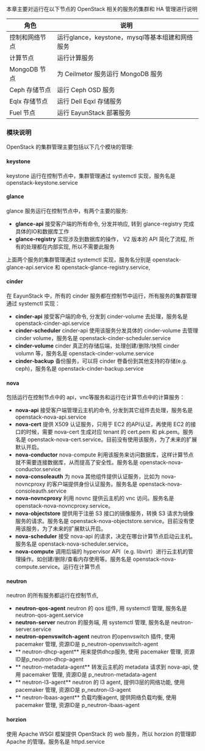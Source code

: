 本章主要对运行在以下节点的 OpenStack 相关的服务的集群和 HA 管理进行说明

| 角色 | 说明 |
| ---- | ---- |
| 控制和网络节点 | 运行glance，keystone，mysql等基本组建和网络服务 |
| 计算节点 | 运行计算服务 |
| MongoDB 节点 | 为 Ceilmetor 服务运行 MongoDB 服务 |
| Ceph 存储节点 | 运行 Ceph OSD 服务 |
| Eqlx 存储节点 | 运行 Dell Eqxl 存储服务 |
| Fuel 节点 | 运行 EayunStack 部署服务 |

### 模块说明

OpenStack 的集群管理主要包括以下几个模块的管理:

#### keystone

keystone 运行在控制节点中，集群管理通过 systemctl 实现，服务名是 openstack-keystone.service

#### glance

glance 服务运行在控制节点中，有两个主要的服务:

* **glance-api** 接受客户端的所有命令, 分发并响应, 转到 glance-registry 完成具体的IO和数据库工作
* **glance-registry** 实现涉及到数据库的操作， V2 版本的 API 简化了流程, 所有的处理都在内部实现, 所以不需要此服务

上面两个服务的集群管理通过 systemctl 实现，服务名分别是 openstack-glance-api.service 和 openstack-glance-registry.service,

#### cinder

在 EayunStack 中，所有的 cinder 服务都在控制节中运行，所有服务的集群管理通过 systemctl 实现：

* **cinder-api** 接受客户端的命令, 分发到 cinder-volume 去处理，服务名是 openstack-cinder-api.service
* **cinder-scheduler** cinder-api 使用该服务分发具体的 cinder-volume 去管理 cinder volume，服务名是 openstack-cinder-scheduler.service
* **cinder-volume** cinder 真正的存储后端，处理创建/删除/快照 cinder volumn 等，服务名是 openstack-cinder-volume.service
* **cinder-backup** 备份服务，可以将 cinder 卷备份到其他支持的存储(e.g. ceph)，服务名是 openstack-cinder-backup.service

#### nova

包括运行在控制节点中的 api，vnc等服务和运行在计算节点中的计算服务：

* **nova-api** 接受客户端管理云主机的命令, 分发到其它组件去处理，服务名是 openstack-nova-api.service
* **nova-cert** 提供 X509 认证服务，只用于 EC2 的API认证，再使用 EC2 的接口的时候，需要 nova-cert 生成对应 tenant 的 cert.pem 和 pk.pem。服务名是 openstack-nova-cert.service。目前没有使用该服务，为了未来的扩展默认开启。
* **nova-conductor** nova-compute 利用该服务来访问数据库，这样计算节点就不需要连接数据库，从而提高了安全性。服务名是 openstack-nova-conductor.service
* **nova-consoleauth** 为 nova 其他组件提供认证服务，比如为 nova-novncproxy 的客户端提供身份认证服务。服务名是 openstack-nova-consoleauth.service
* **nova-novncproxy** 利用 novnc 提供云主机的 vnc 访问。服务名是 openstack-nova-novncproxy.service。
* **nova-objectstore** 提供用于注册 S3 接口的镜像服务，转换 S3 请求为镜像服务的请求。服务名是 openstack-nova-objectstore.service。目前没有使用该服务，为了未来的扩展默认开启。
* **nova-scheduler** 接受 nova-api 的请求，决定在哪台计算节点启动云主机。服务名是 openstack-nova-scheduler.service。
* **nova-compute** 调用后端的 hypervisor API（e.g. libvirt）进行云主机的管理操作。如创建/删除/查看内存使用等。服务名是 openstack-nova-compute.service。运行在计算节点

#### neutron
neutron 的所有服务都运行在控制节点,
* **neutron-qos-agent** neutron 的 qos 组件, 用 systemctl 管理, 服务名是 neutron-qos-agent.service
* **neutron-server** neutron 的服务端, 用 systemctl 管理, 服务名是 neutron-server.service
* **neutron-openvswitch-agent** neutron 的openvswitch 插件, 使用 pacemaker 管理, 资源ID是 p_neutron-openvswitch-agent
* ** neutron-dhcp-agent** 用来提供dhcp服务, 使用 pacemaker 管理, 资源ID是p_neutron-dhcp-agent
* ** neutron-metadata-agent** 转发云主机的 metadata 请求到 nova-api, 使用 pacemaker 管理, 资源ID是 p_neutron-metadata-agent
* ** neutron-l3-agent** neutron 的 l3 agent, 提供l3层的网络功能, 使用 pacemaker 管理, 资源ID是 p_neutron-l3-agent
* ** neutron-lbaas-agent** 负载均衡agent, 提供网络负载均衡, 使用 pacemaker 管理, 资源ID是 p_neutron-lbaas-agent

#### horzion

使用 Apache WSGI 框架提供 OpenStack 的 web 服务，所以 horzion 的管理即 Apache 的管理。服务名是 httpd.service
